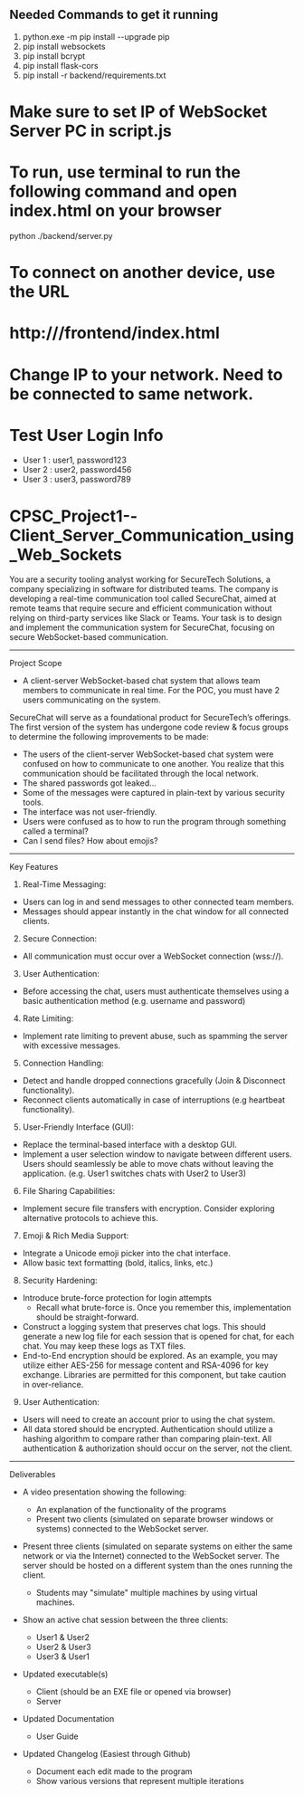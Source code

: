## Needed Commands to get it running
1. python.exe -m pip install --upgrade pip 
2. pip install websockets
3. pip install bcrypt
4. pip install flask-cors
5. pip install -r backend/requirements.txt

# Make sure to set IP of WebSocket Server PC in script.js

# To run, use terminal to run the following command and open index.html on your browser 
python ./backend/server.py

# To connect on another device, use the URL
# http://<HOST IP>/frontend/index.html
# Change IP to your network. Need to be connected to same network.

# Test User Login Info
- User 1 : user1, password123
- User 2 : user2, password456
- User 3 : user3, password789

# CPSC_Project1--Client_Server_Communication_using_Web_Sockets

You are a security tooling analyst working for SecureTech Solutions, a company specializing in software for distributed teams. The company is developing a real-time communication tool called SecureChat, aimed at remote teams that require secure and efficient communication without relying on third-party services like Slack or Teams. Your task is to design and implement the communication system for SecureChat, focusing on secure WebSocket-based communication.
 
-----------------------------------------------------------------------------------------
Project Scope

- A client-server WebSocket-based chat system that allows team members to communicate in real time. For the POC, you must have 2 users communicating on the system.

SecureChat will serve as a foundational product for SecureTech’s offerings. The first version of the system has undergone code review & focus groups to determine the following improvements to be made:

- The users of the client-server WebSocket-based chat system were confused on how to communicate to one another. You realize that this communication should be facilitated through the local network.
- The shared passwords got leaked...
- Some of the messages were captured in plain-text by various security tools. 
- The interface was not user-friendly.
- Users were confused as to how to run the program through something called a terminal?
- Can I send files? How about emojis?

-----------------------------------------------------------------------------------------
Key Features
1. Real-Time Messaging:

- Users can log in and send messages to other connected team members.
- Messages should appear instantly in the chat window for all connected clients.

2. Secure Connection:

- All communication must occur over a WebSocket connection (wss://).

3. User Authentication:

- Before accessing the chat, users must authenticate themselves using a basic authentication method (e.g. username and password)

4. Rate Limiting:

- Implement rate limiting to prevent abuse, such as spamming the server with excessive messages.

5. Connection Handling:

- Detect and handle dropped connections gracefully (Join & Disconnect functionality).
- Reconnect clients automatically in case of interruptions (e.g heartbeat functionality).

5. User-Friendly Interface (GUI):
- Replace the terminal-based interface with a desktop GUI.
- Implement a user selection window to navigate between different users. Users should seamlessly be able to move chats without leaving the application. (e.g. User1 switches chats with User2 to User3)

6. File Sharing Capabilities:
- Implement secure file transfers with encryption. Consider exploring alternative protocols to achieve this.

7. Emoji & Rich Media Support:

- Integrate a Unicode emoji picker into the chat interface.
- Allow basic text formatting (bold, italics, links, etc.)

8. Security Hardening:

- Introduce brute-force protection for login attempts
	- Recall what brute-force is. Once you remember this, implementation should be straight-forward.
- Construct a logging system that preserves chat logs. This should generate a new log file for each session that is opened for chat, for each chat. You may keep these logs as TXT files.
- End-to-End encryption should be explored. As an example, you may utilize either AES-256 for message content and RSA-4096 for key exchange. Libraries are permitted for this component, but take caution in over-reliance.

9. User Authentication: 

- Users will need to create an account prior to using the chat system.
- All data stored should be encrypted. Authentication should utilize a hashing algorithm to compare rather than comparing plain-text. All authentication & authorization should occur on the server, not the client.
 
-----------------------------------------------------------------------------------------
Deliverables
- A video presentation showing the following:
	- An explanation of the functionality of the programs
	- Present two clients (simulated on separate browser windows or systems) connected to the WebSocket server.

- Present three clients (simulated on separate systems on either the same network or via the Internet) connected to the WebSocket server. The server should be hosted on a different system than the ones running the client.
	- Students may "simulate" multiple machines by using virtual machines.

- Show an active chat session between the three clients:
	- User1 & User2
	- User2 & User3
	- User3 & User1

- Updated executable(s)
	- Client (should be an EXE file or opened via browser)
	- Server

- Updated Documentation
	- User Guide

- Updated Changelog (Easiest through Github)
	- Document each edit made to the program
	- Show various versions that represent multiple iterations
